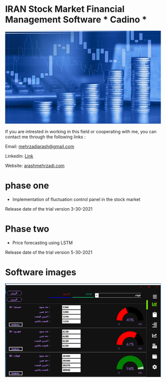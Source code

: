 # IRAN Stock Market Financial Management Software * Cadino *


<img src="https://github.com/arash-mehrzadi/IRAN-Stock-Market-Financial-Management-Software-Cadino-/blob/master/Resources/wall-4.jpg" width=100% height=300px>

If you are intrested in working in this field or cooperating with me, you can contact me through the following links :

Email: mehrzadiarash@gmail.com

Linkedin: [Link](https://ir.linkedin.com/in/arashmehrzadi)

Website: [arashmehrzadi.com](https://arashmehrzadi.com)

# phase one

- Implementation of fluctuation control panel in the stock market
 
Release date of the trial version   3-30-2021
# Phase two 
- Price forecasting using LSTM 

Release date of the trial version   5-30-2021
# Software images

<img src="https://github.com/arash-mehrzadi/IRAN-Stock-Market-Financial-Management-Software-Cadino-/blob/master/Resources/F_panel_SS.png" width="whatever" height="whatever">
